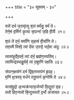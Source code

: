 +++
title = "३० सूक्तम् - ३०"

+++

यत्ते॑ दर्भ ज॒रामृ॑त्यु श॒तं वर्म॑सु॒ वर्म॑ ते।  
तेने॒मं व॒र्मिणं॑ कृ॒त्वा स॒पत्नां॑ ज॒हि वी॒र्यैः॑ ॥१॥

श॒तं ते॑ दर्भ॒ वर्मा॑णि स॒हस्रं॑ वी॒र्या॑णि ते।  
तम॒स्मै विश्वे॒ त्वां दे॑वा ज॒रसे॒ भर्त॒वा अ॑दुः ॥२॥

त्वामा॑हुर्देव॒वर्म॒ त्वां द॑र्भ॒ ब्रह्म॑ण॒स्पति॑म्।  
त्वामिन्द्र॑स्याहु॒र्वर्म॒ त्वं रा॒ष्ट्राणि॑ रक्षसि ॥३॥

स॑पत्न॒क्षय॑णं दर्भ द्विष॒तस्तप॑नं हृ॒दह्।  
म॒णिं क्ष॒त्रस्य॒ वर्ध॑नं तनू॒पानं॑ कृणोमि ते ॥४॥

यत्स॑मु॒द्रो अ॒भ्यक्र॑न्दत्प॒र्जन्यो॑ वि॒द्युता॑ स॒ह।  
ततो॑ हिर॒न्ययो॑ बि॒न्दुस्ततो॑ द॒र्भो अ॑जायत ॥५॥
